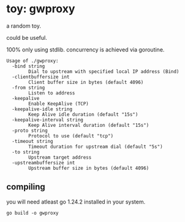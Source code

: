 # toy: gwproxy

a random toy.

could be useful.

100% only using stdlib. concurrency is achieved via goroutine.

```
Usage of ./gwproxy:
  -bind string
    	Dial to upstream with specified local IP address (Bind)
  -clientbuffersize int
    	Client buffer size in bytes (default 4096)
  -from string
    	Listen to address
  -keepalive
    	Enable KeepAlive (TCP)
  -keepalive-idle string
    	Keep Alive idle duration (default "15s")
  -keepalive-interval string
    	Keep Alive interval duration (default "15s")
  -proto string
    	Protocol to use (default "tcp")
  -timeout string
    	Timeout duration for upstream dial (default "5s")
  -to string
    	Upstream target address
  -upstreambuffersize int
    	Upstream buffer size in bytes (default 4096)
```

## compiling

you will need atleast go 1.24.2 installed in your system.

```
go build -o gwproxy
```

